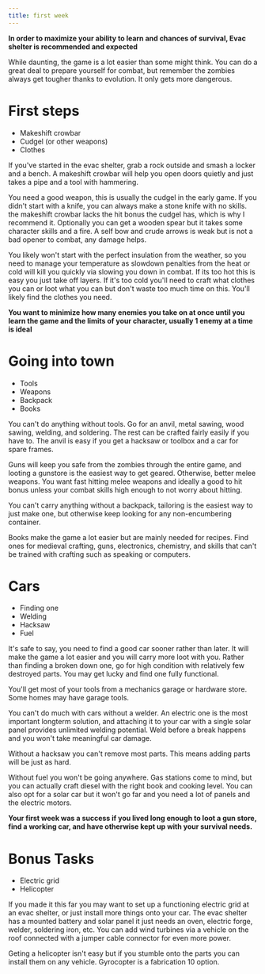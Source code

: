 ```yaml
---
title: first week
---
```


**In order to maximize your ability to learn and chances of survival, Evac shelter is recommended and expected**

While daunting, the game is a lot easier than some might think. You can do a great deal to prepare yourself for combat, but remember the zombies always get tougher thanks to evolution. It only gets more dangerous.

# First steps

* Makeshift crowbar
* Cudgel (or other weapons)
* Clothes

If you've started in the evac shelter, grab a rock outside and smash a locker and a bench. A makeshift crowbar will help you open doors quietly and just takes a pipe and a tool with hammering.

You need a good weapon, this is usually the cudgel in the early game. If you didn't start with a knife, you can always make a stone knife with no skills. the makeshift crowbar lacks the hit bonus the cudgel has, which is why I recommend it. Optionally you can get a wooden spear but it takes some character skills and a fire. A self bow and crude arrows is weak but is not a bad opener to combat, any damage helps.

You likely won't start with the perfect insulation from the weather, so you need to manage your temperature as slowdown penalties from the heat or cold will kill you quickly via slowing you down in combat. If its too hot this is easy you just take off layers. If it's too cold you'll need to craft what clothes you can or loot what you can but don't waste too much time on this. You'll likely find the clothes you need.

**You want to minimize how many enemies you take on at once until you learn the game and the limits of your character, usually 1 enemy at a time is ideal**

# Going into town

* Tools
* Weapons
* Backpack
* Books

You can't do anything without tools. Go for an anvil, metal sawing, wood sawing, welding, and soldering. The rest can be crafted fairly easily if you have to. The anvil is easy if you get a hacksaw or toolbox and a car for spare frames.

Guns will keep you safe from the zombies through the entire game, and looting a gunstore is the easiest way to get geared. Otherwise, better melee weapons. You want fast hitting melee weapons and ideally a good to hit bonus unless your combat skills high enough to not worry about hitting.

You can't carry anything without a backpack, tailoring is the easiest way to just make one, but otherwise keep looking for any non-encumbering container.

Books make the game a lot easier but are mainly needed for recipes. Find ones for medieval crafting, guns, electronics, chemistry, and skills that can't be trained with crafting such as speaking or computers.

# Cars

* Finding one
* Welding
* Hacksaw
* Fuel

It's safe to say, you need to find a good car sooner rather than later. It will make the game a lot easier and you will carry more loot with you. Rather than finding a broken down one, go for high condition with relatively few destroyed parts. You may get lucky and find one fully functional.

You'll get most of your tools from a mechanics garage or hardware store. Some homes may have garage tools.

You can't do much with cars without a welder. An electric one is the most important longterm solution, and attaching it to your car with a single solar panel provides unlimited welding potential. Weld before a break happens and you won't take meaningful car damage.

Without a hacksaw you can't remove most parts. This means adding parts will be just as hard. 

Without fuel you won't be going anywhere. Gas stations come to mind, but you can actually craft diesel with the right book and cooking level. You can also opt for a solar car but it won't go far and you need a lot of panels and the electric motors.

**Your first week was a success if you lived long enough to loot a gun store, find a working car, and have otherwise kept up with your survival needs.**

# Bonus Tasks

* Electric grid
* Helicopter

If you made it this far you may want to set up a functioning electric grid at an evac shelter, or just install more things onto your car. The evac shelter has a mounted battery and solar panel it just needs an oven, electric forge, welder, soldering iron, etc. You can add wind turbines via a vehicle on the roof connected with a jumper cable connector for even more power.

Geting a helicopter isn't easy but if you stumble onto the parts you can install them on any vehicle. Gyrocopter is a fabrication 10 option.